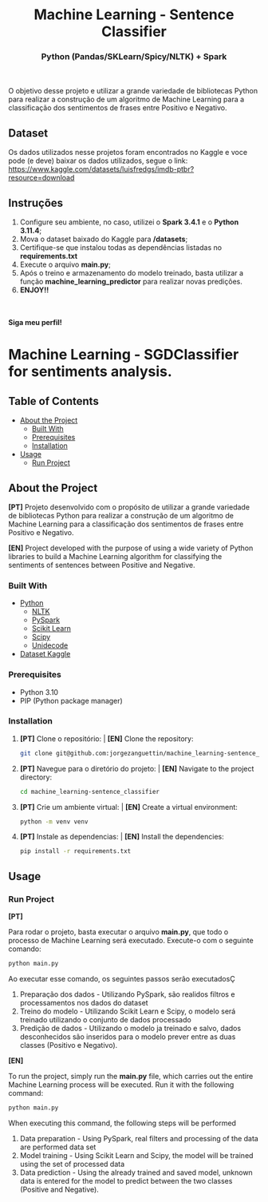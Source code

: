 <h1 style="text-align: center;">Machine Learning - Sentence Classifier</h1>
<h3 style="text-align: center;">Python (Pandas/SKLearn/Spicy/NLTK) + Spark</h3>

<br><br>O objetivo desse projeto e utilizar a grande variedade de bibliotecas Python para realizar a construção de um algoritmo de Machine Learning para a classificação dos sentimentos de frases entre Positivo e Negativo.

## Dataset
Os dados utilizados nesse projetos foram encontrados no Kaggle e voce pode (e deve) baixar os dados utilizados, segue o link:
https://www.kaggle.com/datasets/luisfredgs/imdb-ptbr?resource=download

## Instruções

1. Configure seu ambiente, no caso, utilizei o **Spark 3.4.1** e o **Python 3.11.4**;
2. Mova o dataset baixado do Kaggle para **/datasets**;
3. Certifique-se que instalou todas as dependências listadas no **requirements.txt**
4. Execute o arquivo **main.py**;
5. Após o treino e armazenamento do modelo treinado, basta utilizar a função **machine_learning_predictor** para realizar novas predições.
6. **ENJOY!!**

<br><br>**Siga meu perfil!**


# Machine Learning - SGDClassifier for sentiments analysis.

## Table of Contents

- [About the Project](#about-the-project)
  - [Built With](#built-with)
  - [Prerequisites](#prerequisites)
  - [Installation](#installation)
- [Usage](#usage)
  - [Run Project ](#run-project)

## About the Project

**[PT]** Projeto desenvolvido com o propósito de utilizar a grande variedade de bibliotecas Python para realizar a construção de um algoritmo de Machine Learning para a classificação dos sentimentos de frases entre Positivo e Negativo.

**[EN]** Project developed with the purpose of using a wide variety of Python libraries to build a Machine Learning algorithm for classifying the sentiments of sentences between Positive and Negative.

### Built With

- [Python](https://www.python.org/)
    - [NLTK](https://www.nltk.org/)
    - [PySpark](https://spark.apache.org/docs/latest/api/python/index.html)
    - [Scikit Learn](https://scikit-learn.org/stable/)
    - [Scipy](https://scipy.org/)
    - [Unidecode](https://pypi.org/project/Unidecode/)
- [Dataset Kaggle](https://www.kaggle.com/datasets/luisfredgs/imdb-ptbr?resource=download)


### Prerequisites

- Python 3.10
- PIP (Python package manager)

### Installation

1. **[PT]** Clone o repositório: | **[EN]** Clone the repository:
    ```bash
    git clone git@github.com:jorgezanguettin/machine_learning-sentence_classifier.git
    ```
2. **[PT]** Navegue para o diretório do projeto: | **[EN]**  Navigate to the project directory:
    ```bash
    cd machine_learning-sentence_classifier
    ```
3. **[PT]** Crie um ambiente virtual: | **[EN]** Create a virtual environment:
    ```bash
    python -m venv venv
    ```
4. **[PT]** Instale as dependencias: | **[EN]** Install the dependencies:
    ```bash
    pip install -r requirements.txt
    ```

## Usage

### Run Project

**[PT]**

Para rodar o projeto, basta executar o arquivo **main.py**, que todo o processo de Machine Learning
será executado. Execute-o com o seguinte comando:
```bash
python main.py
```
Ao executar esse comando, os seguintes passos serão executadosÇ
1. Preparação dos dados - Utilizando PySpark, são realidos filtros e processamentos nos dados do
dataset
2. Treino do modelo - Utilizando Scikit Learn e Scipy, o modelo será treinado utilizando o conjunto
de dados processado
3. Predição de dados - Utilizando o modelo ja treinado e salvo, dados desconhecidos são inseridos
para o modelo prever entre as duas classes (Positivo e Negativo).

**[EN]**

To run the project, simply run the **main.py** file, which carries out the entire Machine Learning process
will be executed. Run it with the following command:
```bash
python main.py
```
When executing this command, the following steps will be performed
1. Data preparation - Using PySpark, real filters and processing of the data are performed
data set
2. Model training - Using Scikit Learn and Scipy, the model will be trained using the set
of processed data
3. Data prediction - Using the already trained and saved model, unknown data is entered
for the model to predict between the two classes (Positive and Negative).
